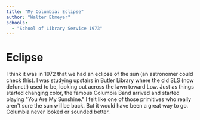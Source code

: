 ```yaml
---
title: "My Columbia: Eclipse"
author: "Walter Ebmeyer"
schools:
  - "School of Library Service 1973"
---
```


# Eclipse

I think it was in 1972 that we had an eclipse of the sun (an astronomer could check this). I was studying upstairs in Butler Library where the old SLS (now defunct!) used to be, looking out across the lawn toward Low. Just as things started changing color, the famous Columbia Band arrived and started playing "You Are My Sunshine."  I felt like one of those primitives who really aren't sure the sun will be back.  But it would have been a great way to go.  Columbia never looked or sounded better.
